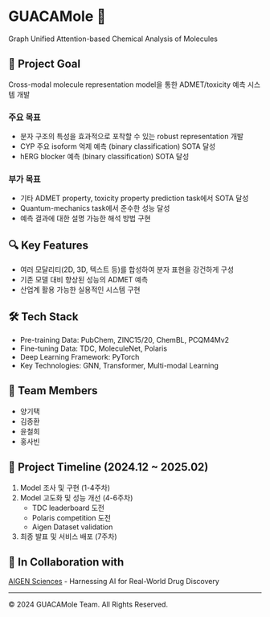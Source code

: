 # GUACAMole 🧬

Graph Unified Attention-based Chemical Analysis of Molecules

## 🎯 Project Goal

Cross-modal molecule representation model을 통한 ADMET/toxicity 예측 시스템 개발

### 주요 목표
- 분자 구조의 특성을 효과적으로 포착할 수 있는 robust representation 개발
- CYP 주요 isoform 억제 예측 (binary classification) SOTA 달성
- hERG blocker 예측 (binary classification) SOTA 달성

### 부가 목표
- 기타 ADMET property, toxicity property prediction task에서 SOTA 달성
- Quantum-mechanics task에서 준수한 성능 달성
- 예측 결과에 대한 설명 가능한 해석 방법 구현

## 🔍 Key Features

- 여러 모달리티(2D, 3D, 텍스트 등)를 합성하여 분자 표현을 강건하게 구성
- 기존 모델 대비 향상된 성능의 ADMET 예측
- 산업계 활용 가능한 실용적인 시스템 구현

## 🛠 Tech Stack

- Pre-training Data: PubChem, ZINC15/20, ChemBL, PCQM4Mv2
- Fine-tuning Data: TDC, MoleculeNet, Polaris
- Deep Learning Framework: PyTorch
- Key Technologies: GNN, Transformer, Multi-modal Learning

## 👥 Team Members

- 양기택
- 김종환
- 윤철희
- 홍사빈

## 📅 Project Timeline (2024.12 ~ 2025.02)

1. Model 조사 및 구현 (1-4주차)
2. Model 고도화 및 성능 개선 (4-6주차)
   - TDC leaderboard 도전
   - Polaris competition 도전
   - Aigen Dataset validation
3. 최종 발표 및 서비스 배포 (7주차)

## 🤝 In Collaboration with

[AIGEN Sciences](https://www.aigensciences.com/) - Harnessing AI for Real-World Drug Discovery

---
© 2024 GUACAMole Team. All Rights Reserved.
